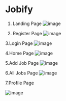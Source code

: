 # Jobify
1. Landing Page
![image](https://user-images.githubusercontent.com/106615170/193442354-3e32e9d2-2780-42e8-923e-753f11ba1264.png)

2. Register Page
![image](https://user-images.githubusercontent.com/106615170/193442362-2f9ef32f-4f76-4ff3-af20-6f9e10f90081.png)

3.Login Page
![image](https://user-images.githubusercontent.com/106615170/193442375-5b0af63c-de81-4452-b5e5-3c08593b8897.png)

4.Home Page
![image](https://user-images.githubusercontent.com/106615170/193442525-4a2aa700-da75-4edf-9c48-3fde74990d2f.png)

5.Add Job Page
![image](https://user-images.githubusercontent.com/106615170/193442464-5c7b897e-9e93-4eb0-899c-94aff0268e96.png)

6.All Jobs Page
![image](https://user-images.githubusercontent.com/106615170/193442510-21fa6186-4e9e-4bbf-8300-c4dd4e93967e.png)

7.Profile Page

![image](https://user-images.githubusercontent.com/106615170/193442429-c74aa153-61f8-451e-a34c-101abdb8070c.png)
